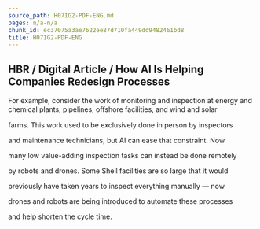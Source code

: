 ```yaml
---
source_path: H07IG2-PDF-ENG.md
pages: n/a-n/a
chunk_id: ec37075a3ae7622ee87d710fa449dd9482461bd8
title: H07IG2-PDF-ENG
---
```

## HBR / Digital Article / How AI Is Helping Companies Redesign Processes

For example, consider the work of monitoring and inspection at energy and chemical plants, pipelines, oﬀshore facilities, and wind and solar

farms. This work used to be exclusively done in person by inspectors

and maintenance technicians, but AI can ease that constraint. Now

many low value-adding inspection tasks can instead be done remotely

by robots and drones. Some Shell facilities are so large that it would

previously have taken years to inspect everything manually — now

drones and robots are being introduced to automate these processes

and help shorten the cycle time.
